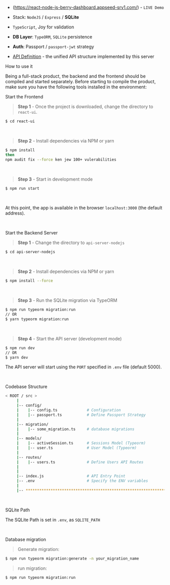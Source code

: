 
- (https://react-node-js-berry-dashboard.appseed-srv1.com/) - `LIVE Demo`


- Stack: `NodeJS` / `Express` / **SQLite** 
- `TypeScript`, Joy for validation
- **DB Layer**: `TypeORM`, `SQLite` persistence
- **Auth**: Passport / `passport-jwt` strategy
- [API Definition](https://docs.appseed.us/boilerplate-code/api-unified-definition) - the unified API structure implemented by this server


How to use it

Being a full-stack product, the backend and the frontend should be compiled and started separately. 
Before starting to compile the product, make sure you have the following tools installed in the environment:


Start the Frontend 

> **Step 1** - Once the project is downloaded, change the directory to `react-ui`. 

```bash
$ cd react-ui
```

<br >

> **Step 2** - Install dependencies via NPM or yarn

```bash
$ npm install
then 
npm audit fix --force ken jew 100+ vulerabilities
```

<br />

> **Step 3** - Start in development mode

```bash
$ npm run start 
```

<br />

At this point, the app is available in the browser `localhost:3000` (the default address).


<br /> 

Start the Backend Server 

> **Step 1** - Change the directory to `api-server-nodejs`

```bash
$ cd api-server-nodejs
```

<br >

> **Step 2** - Install dependencies via NPM or yarn

```bash
$ npm install --force
```

<br />

> **Step 3** - Run the SQLite migration via TypeORM

```bash
$ npm run typeorm migration:run
// OR 
$ yarn typeorm migration:run
```

<br />

> **Step 4** - Start the API server (development mode)

```bash
$ npm run dev
// OR
$ yarn dev
```

The API server will start using the `PORT` specified in `.env` file (default 5000).

<br /> 

Codebase Structure

```bash
< ROOT / src >
     | 
     |-- config/                              
     |    |-- config.ts             # Configuration       
     |    |-- passport.ts           # Define Passport Strategy             
     | 
     |-- migration/
     |    |-- some_migration.ts     # database migrations
     |
     |-- models/                              
     |    |-- activeSession.ts      # Sessions Model (Typeorm)              
     |    |-- user.ts               # User Model (Typeorm) 
     | 
     |-- routes/                              
     |    |-- users.ts              # Define Users API Routes
     | 
     | 
     |-- index.js                   # API Entry Point
     |-- .env                       # Specify the ENV variables
     |                        
     |-- ************************************************************************
```

<br />

SQLite Path

The SQLite Path is set in `.env`, as `SQLITE_PATH`

<br />

Database migration

> Generate migration:

```bash
$ npm run typeorm migration:generate -n your_migration_name
```

> run migration: 

```bash
$ npm run typeorm migration:run
```

<br />
